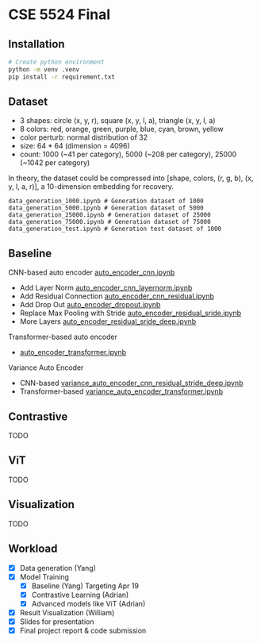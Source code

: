 # CSE 5524 Final

## Installation

```sh
# Create python environment
python -m venv .venv
pip install -r requirement.txt
```

## Dataset

- 3 shapes: circle (x, y, r), square (x, y, l, a), triangle (x, y, l, a)
- 8 colors: red, orange, green, purple, blue, cyan, brown, yellow
- color perturb: normal distribution of 32
- size: 64 * 64 (dimension = 4096)
- count: 1000 (~41 per category), 5000 (~208 per category), 25000 (~1042 per category)

In theory, the dataset could be compressed into [shape, colors, (r, g, b), (x, y, l, a, r)], a 10-dimension embedding for recovery.

```text
data_generation_1000.ipynb # Generation dataset of 1000
data_generation_5000.ipynb # Generation dataset of 5000
data_generation_25000.ipynb # Generation dataset of 25000
data_generation_75000.ipynb # Generation dataset of 75000
data_generation_test.ipynb # Generation test dataset of 1000
```

## Baseline

CNN-based auto encoder [auto_encoder_cnn.ipynb](./auto_encoder_cnn.ipynb)

- Add Layer Norm [auto_encoder_cnn_layernorm.ipynb](./auto_encoder_cnn_layernorm.ipynb)
- Add Residual Connection [auto_encoder_cnn_residual.ipynb](./auto_encoder_cnn_residual.ipynb)
- Add Drop Out [auto_encoder_dropout.ipynb](./auto_encoder_dropout.ipynb)
- Replace Max Pooling with Stride [auto_encoder_residual_sride.ipynb](./auto_encoder_residual_sride.ipynb)
- More Layers [auto_encoder_residual_sride_deep.ipynb](./auto_encoder_residual_sride_deep.ipynb)

Transformer-based auto encoder

- [auto_encoder_transformer.ipynb](./auto_encoder_transformer.ipynb)

Variance Auto Encoder

- CNN-based [variance_auto_encoder_cnn_residual_stride_deep.ipynb](./variance_auto_encoder_cnn_residual_stride_deep.ipynb)
- Transformer-based [variance_auto_encoder_transformer.ipynb](./variance_auto_encoder_transformer.ipynb)

## Contrastive

TODO

## ViT

TODO

## Visualization

TODO

## Workload

- [x] Data generation (Yang)
- [x] Model Training
  - [x] Baseline (Yang) Targeting Apr 19
  - [x] Contrastive Learning (Adrian)
  - [x] Advanced models like ViT (Adrian)
- [x] Result Visualization (William)
- [x] Slides for presentation
- [x] Final project report & code submission
